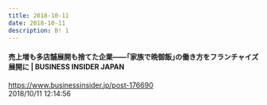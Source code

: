 ```yaml
---
title: 2018-10-11
date: 2018-10-11
description: B! 1
---
```


#### 売上増も多店舗展開も捨てた企業——｢家族で晩御飯｣の働き方をフランチャイズ展開に | BUSINESS INSIDER JAPAN
https://www.businessinsider.jp/post-176690<br>
2018/10/11 12:14:56<br>


